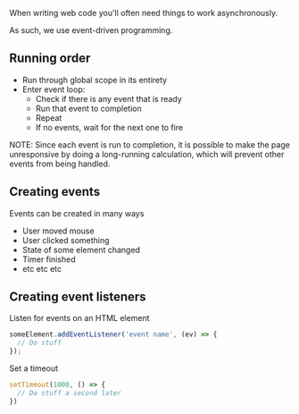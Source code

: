 When writing web code you'll often need things to work asynchronously.

As such, we use event-driven programming.

## Running order
- Run through global scope in its entirety
- Enter event loop:
	- Check if there is any event that is ready
	- Run that event to completion
	- Repeat
	- If no events, wait for the next one to fire

NOTE:
Since each event is run to completion, it is possible to make the page unresponsive by doing a long-running calculation, which will prevent other events from being handled.

## Creating events
Events can be created in many ways

- User moved mouse
- User clicked something
- State of some element changed
- Timer finished
- etc etc etc

## Creating event listeners

Listen for events on an HTML element
```js
someElement.addEventListener('event name', (ev) => {
  // Do stuff
});
```

Set a timeout
```js
setTimeout(1000, () => {
  // Do stuff a second later
})
```